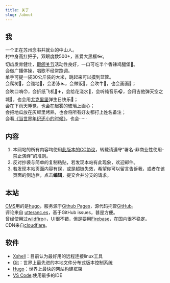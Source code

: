 ```yaml
---
title: 关于
slug: /about
---
```


## 我

一个正在苏州念书并就业的中山人。  
村中身高扛把子，双眼度数500+，甚爱大黑框👓。  
切齿发育健壮，[颞颌关节](https://baike.baidu.com/item/%E9%A2%9E%E9%A2%8C%E5%85%B3%E8%8A%82/8368054?fr=aladdin)活动性良好，一口可吃半个香辣鸡腿堡🍔。  
会做广播体操，唱歌不经常跑调。  
单手可提一袋30公斤装的大米，跳起来可以摸到篮筐。  
会爬树🌳，会锄地🎑，会游泳🏊，会做饭🍚，会吹牛🎤，也会画画🎨；  
会吹口哨😙，会折纸飞机🧻✈️，会给花浇水🌼，会听纯音乐🎧，会用吉他弹天空之城🎸，也会用[尤克里里](https://baike.baidu.com/item/%E5%B0%A4%E5%85%8B%E9%87%8C%E9%87%8C/805901?fr=aladdin)弹生日快乐🎂；  
会在下雨天睡觉，也会在起雾的玻璃上画心；  
会把地瓜放在灰烬里烤熟，也会将所有好友都打上姓名备注；  
会看[《当世界年纪还小的时候》](https://baike.baidu.com/item/%E5%BD%93%E4%B8%96%E7%95%8C%E5%B9%B4%E7%BA%AA%E8%BF%98%E5%B0%8F%E7%9A%84%E6%97%B6%E5%80%99/7385757?fromtitle=%E3%80%8A%E5%BD%93%E4%B8%96%E7%95%8C%E5%B9%B4%E7%BA%AA%E8%BF%98%E5%B0%8F%E7%9A%84%E6%97%B6%E5%80%99%E3%80%8B&fromid=582765)，也会······  

## 内容

1. 本网站的所有内容均使用[此版本的CC协议](https://creativecommons.org/licenses/by-nc-nd/4.0/)，转载请遵守“署名-非商业性使用-禁止演绎”的准则。
2. 反对抄袭与简单的复制粘贴，若发现本站有此现象，欢迎邮件。
3. 若发现本站页面内容有误，或是超链失效，希望你可以留言告诉我，或者在该页面的侧边栏，点击**编辑**，提交合并分支的请求。

## 本站

[CMS](https://baike.baidu.com/item/CMS/315935?fr=aladdin)用的是[hugo](https://gohugo.io/)，服务源于[Github Pages](https://pages.github.com/)，源代码托管[GitHub](https://github.com/zsdycs/zsdycs.cn)。  
评论来自 [utteranc.es](https://utteranc.es/)，基于GitHub issues，甚是方便。  
曾经使用过[wildfire](https://wildfire.js.org)🔥，UI很不错，但是要用[Firebase](https://firebase.google.com)，在国内很不稳定。  
CDN来自[cloudflare](https://www.cloudflare.com/)。

## 软件

- [Xshell](https://www.netsarang.com/zh/xshell/)：目前认为最好用的远程连接linux工具
- [Git](https://git-scm.com/)：世界上最先进的本地文件分布式版本控制系统
- [Hugo](http://gohugo.io)：世界上最快的网站构建框架
- [VS Code](https://code.visualstudio.com/):使用最多的IDE
